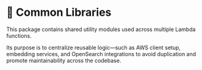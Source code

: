 # 🧩 Common Libraries

This package contains shared utility modules used across multiple Lambda functions.

Its purpose is to centralize reusable logic—such as AWS client setup, embedding services, and OpenSearch integrations to avoid duplication and promote maintainability across the codebase.